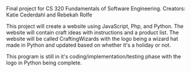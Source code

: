 Final project for CS 320 Fundamentals of Software Engineering. 
Creators: Katie Cederdahl and Rebekah Rolfe

This project will create a website using JavaScript, Php, and Python. The website will contain craft ideas with instructions and a product list. The website will be called CraftingWizards with the logo being a wizard hat made in Python and updated based on whether it's a holiday or not.

This program is still in it's coding/implementation/testing phase with the logo in Python being complete.
